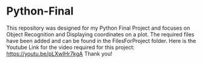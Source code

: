 # Python-Final
This repository was designed for my Python Final Project and focuses on Object Recognition and Displaying coordinates on a plot. 
The required files have been added and can be found in the FilesForProject folder. 
Here is the Youtube Link for the video required for this project: https://youtu.be/pLXwIHr7kgA
Thank you!
